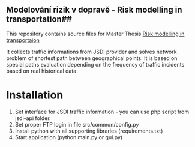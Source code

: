 ## Modelování rizik v dopravě - Risk modelling in transportation##

This repository contains source files for Master Thesis [Risk modelling in transportaion](https://www.vutbr.cz/en/studies/final-thesis?zp_id=91589)

It collects traffic informations from JSDI provider and solves network problem of shortest path between geographical points. It is based on special paths evaluation depending on the frequency of traffic incidents based on real historical data.

# Installation #

1. Set interface for JSDI traffic information - you can use php script from jsdi-api folder.
2. Set proper FTP login in file src/common/config.py
3. Install python with all supporting libraries (requirements.txt)
4. Start application (python main.py or gui.py)